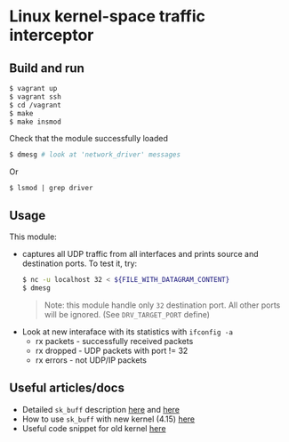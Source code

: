 # Linux kernel-space traffic interceptor

## Build and run

```sh
$ vagrant up
$ vagrant ssh
$ cd /vagrant
$ make
$ make insmod
```

Check that the module successfully loaded

```sh
$ dmesg # look at 'network_driver' messages
```

Or

```
$ lsmod | grep driver
```

## Usage

This module:
- captures all UDP traffic from all interfaces and prints source and destination ports. To test it, try:
  ```sh
  $ nc -u localhost 32 < ${FILE_WITH_DATAGRAM_CONTENT}
  $ dmesg
  ```
  > Note: this module handle only `32` destination port. All other ports will be ignored. (See `DRV_TARGET_PORT` define)
- Look at new interaface with its statistics with `ifconfig -a`
  - rx packets - successfully received packets
  - rx dropped - UDP packets with port != 32
  - rx errors - not UDP/IP packets

## Useful articles/docs

- Detailed `sk_buff` description [here](http://vger.kernel.org/~davem/skb_data.html) and [here]( http://vger.kernel.org/~davem/skb.html)
- How to use `sk_buff` with new kernel (4.15) [here](https://www.paulkiddie.com/2009/11/creating-a-netfilter-kernel-module-which-filters-udp-packets/)
- Useful code snippet for old kernel [here](https://anukulverma.wordpress.com/2016/11/01/network-packet-capturing-for-linux-kernel-module/)